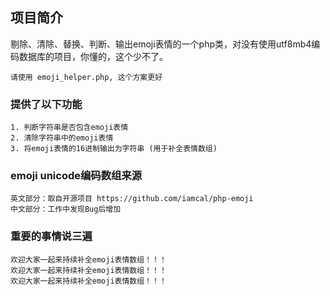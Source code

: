 ﻿## 项目简介

剔除、清除、替换、判断、输出emoji表情的一个php类，对没有使用utf8mb4编码数据库的项目，你懂的，这个少不了。

	请使用 emoji_helper.php, 这个方案更好

### 提供了以下功能

	1. 判断字符串是否包含emoji表情
	2. 清除字符串中的emoji表情
	3. 将emoji表情的16进制输出为字符串 (用于补全表情数组)

### emoji unicode编码数组来源

	英文部分：取自开源项目 https://github.com/iamcal/php-emoji
	中文部分：工作中发现Bug后增加

### 重要的事情说三遍

	欢迎大家一起来持续补全emoji表情数组！！！
	欢迎大家一起来持续补全emoji表情数组！！！
	欢迎大家一起来持续补全emoji表情数组！！！

